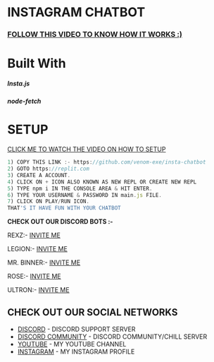 # INSTAGRAM CHATBOT
### [FOLLOW THIS VIDEO TO KNOW HOW IT WORKS :)](https://youtu.be/5DZVcMSotIc/)

# Built With
<h5>Insta.js</h5>
<h5>node-fetch</h5>

# SETUP

[CLICK ME TO WATCH THE VIDEO ON HOW TO SETUP](https://youtube.com/c/VenomExE)
```js
1) COPY THIS LINK :- https://github.com/venom-exe/insta-chatbot
2) GOTO https://replit.com
3) CREATE A ACCOUNT.
4) CLICK ON + ICON ALSO KNOWN AS NEW REPL OR CREATE NEW REPL
5) TYPE npm i IN THE CONSOLE AREA & HIT ENTER.
6) TYPE YOUR USERNAME & PASSWORD IN main.js FILE.
7) CLICK ON PLAY/RUN ICON.
THAT'S IT HAVE FUN WITH YOUR CHATBOT
```

**CHECK OUT OUR DISCORD BOTS :-**</p>
REXZ:- [INVITE ME](https://discord.com/oauth2/authorize?client_id=856741116912861276&permissions=261993005047&scope=bot)

LEGION:- [INVITE ME](https://discord.com/oauth2/authorize?client_id=843638969639239711&permissions=261993005047&scope=bot)

MR. BINNER:- [INVITE ME](https://discord.com/oauth2/authorize?client_id=878935393360293908&permissions=261993005047&scope=bot)

ROSE:- [INVITE ME](https://discord.com/oauth2/authorize?client_id=879589599062679552&permissions=261993005047&scope=bot)

ULTRON:- [INVITE ME](https://discord.com/oauth2/authorize?client_id=782555605076279316&permissions=261993005047&scope=bot)


## CHECK OUT OUR SOCIAL NETWORKS

* [DISCORD](https://discord.gg/cuBErWDy68) - DISCORD SUPPORT SERVER
* [DISCORD COMMUNITY](https://discord.gg/DJRUcDHCKv) - DISCORD COMMUNITY/CHILL SERVER
* [YOUTUBE](https://www.youtube.com/c/VenomExE/) - MY YOUTUBE CHANNEL
* [INSTAGRAM](https://instagram.com/itz_me_venomop) - MY INSTAGRAM PROFILE
